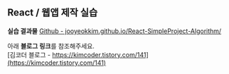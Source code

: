 ## React / 웹앱 제작 실습

**실습 결과물** 
[Github - jooyeokkim.github.io/React-SimpleProject-Algorithm/](jooyeokkim.github.io/React-SimpleProject-Algorithm/)

아래 **블로그 링크**를 참조해주세요.  
[김코더 블로그 - https://kimcoder.tistory.com/141](https://kimcoder.tistory.com/141)
